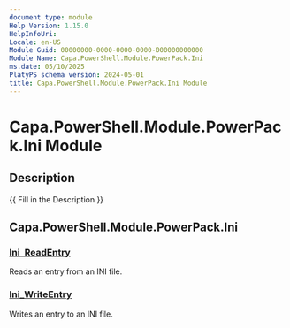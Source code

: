 ```yaml
---
document type: module
Help Version: 1.15.0
HelpInfoUri: 
Locale: en-US
Module Guid: 00000000-0000-0000-0000-000000000000
Module Name: Capa.PowerShell.Module.PowerPack.Ini
ms.date: 05/10/2025
PlatyPS schema version: 2024-05-01
title: Capa.PowerShell.Module.PowerPack.Ini Module
---
```


# Capa.PowerShell.Module.PowerPack.Ini Module

## Description

{{ Fill in the Description }}

## Capa.PowerShell.Module.PowerPack.Ini

### [Ini_ReadEntry](Ini_ReadEntry.md)

Reads an entry from an INI file.

### [Ini_WriteEntry](Ini_WriteEntry.md)

Writes an entry to an INI file.

